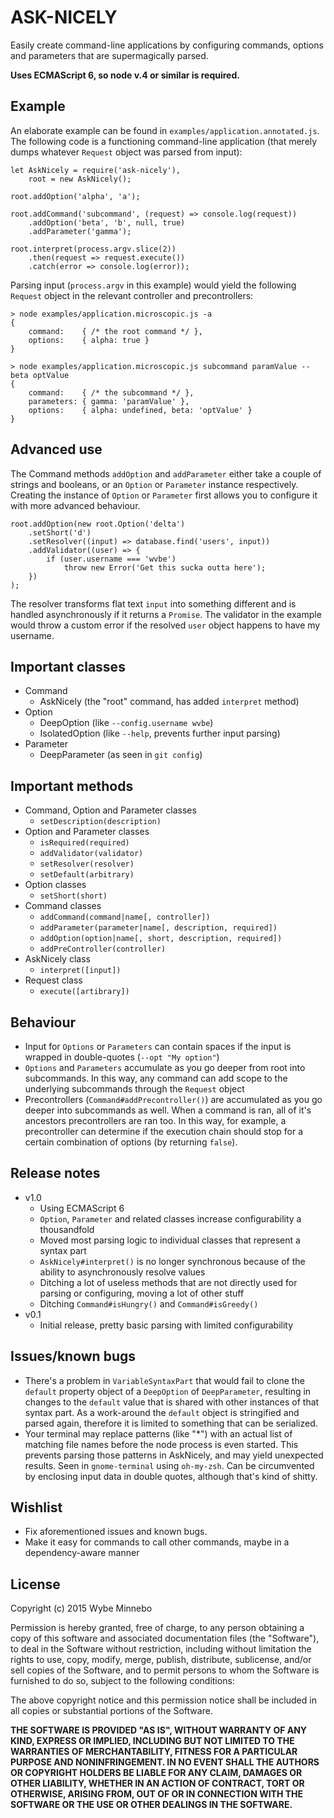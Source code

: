 # ASK-NICELY
Easily create command-line applications by configuring commands, options and parameters that are supermagically parsed.

__Uses ECMAScript 6, so node v.4 or similar is required.__

## Example
An elaborate example can be found in `examples/application.annotated.js`. The following code is a functioning
command-line application (that merely dumps whatever `Request` object was parsed from input):

```
let AskNicely = require('ask-nicely'),
	root = new AskNicely();

root.addOption('alpha', 'a');

root.addCommand('subcommand', (request) => console.log(request))
	.addOption('beta', 'b', null, true)
	.addParameter('gamma');

root.interpret(process.argv.slice(2))
	.then(request => request.execute())
	.catch(error => console.log(error));
```

Parsing input (`process.argv` in this example) would yield the following `Request` object in the relevant controller
and precontrollers:

```
> node examples/application.microscopic.js -a
{
    command:    { /* the root command */ },
    options:    { alpha: true }
}

> node examples/application.microscopic.js subcommand paramValue --beta optValue
{
    command:    { /* the subcommand */ },
    parameters: { gamma: 'paramValue' },
    options:    { alpha: undefined, beta: 'optValue' }
}
```

## Advanced use
The Command methods `addOption` and `addParameter` either take a couple of strings and booleans, or an `Option` or
`Parameter` instance respectively. Creating the instance of `Option` or `Parameter` first allows you to configure it
with more advanced behaviour.

```
root.addOption(new root.Option('delta')
    .setShort('d')
    .setResolver((input) => database.find('users', input))
    .addValidator((user) => {
        if (user.username === 'wvbe')
            throw new Error('Get this sucka outta here');
    })
);
```

The resolver transforms flat text `input` into something different and is handled asynchronously if it returns a
`Promise`. The validator in the example would throw a custom error if the resolved `user` object happens to have my
username.

## Important classes
- Command
    - AskNicely (the "root" command, has added `interpret` method)
- Option
    - DeepOption (like `--config.username wvbe`)
    - IsolatedOption (like `--help`, prevents further input parsing)
- Parameter
    - DeepParameter (as seen in `git config`)

## Important methods
- Command, Option and Parameter classes
    - `setDescription(description)`
- Option and Parameter classes
    - `isRequired(required)`
    - `addValidator(validator)`
    - `setResolver(resolver)`
    - `setDefault(arbitrary)`
- Option classes
    - `setShort(short)`
- Command classes
    - `addCommand(command|name[, controller])`
    - `addParameter(parameter|name[, description, required])`
    - `addOption(option|name[, short, description, required])`
    - `addPreController(controller)`
- AskNicely class
    - `interpret([input])`
- Request class
    - `execute([artibrary])`

## Behaviour
- Input for `Options` or `Parameters` can contain spaces if the input is wrapped in double-quotes (`--opt "My option"`)
- `Options` and `Parameters` accumulate as you go deeper from root into subcommands. In this way, any command can add
  scope to the underlying subcommands through the `Request` object
- Precontrollers (`Command#addPrecontroller()`) are accumulated as you go deeper into subcommands as well. When a
  command is ran, all of it's ancestors precontrollers are ran too. In this way, for example, a precontroller can
  determine if the execution chain should stop for a certain combination of options (by returning `false`).

## Release notes
- v1.0
    - Using ECMAScript 6
    - `Option`, `Parameter` and related classes increase configurability a thousandfold
    - Moved most parsing logic to individual classes that represent a syntax part
    - `AskNicely#interpret()` is no longer synchronous because of the ability to asynchronously resolve values
    - Ditching a lot of useless methods that are not directly used for parsing or configuring, moving a lot of other
      stuff
    - Ditching `Command#isHungry()` and `Command#isGreedy()`
- v0.1
    - Initial release, pretty basic parsing with limited configurability

## Issues/known bugs
- There's a problem in `VariableSyntaxPart` that would fail to clone the `default` property object of a `DeepOption` of `DeepParameter`, resulting in changes to the `default` value that is shared with other instances of that syntax part. As a work-around the `default` object is stringified and parsed again, therefore it is limited to something that can be serialized.
- Your terminal may replace patterns (like "*") with an actual list of matching file names before the node process is even started. This prevents parsing those patterns in AskNicely, and may yield unexpected results. Seen in `gnome-terminal` using `oh-my-zsh`. Can be circumvented by enclosing input data in double quotes, although that's kind of shitty. 

## Wishlist
- Fix aforementioned issues and known bugs.
- Make it easy for commands to call other commands, maybe in a dependency-aware manner

## License
Copyright (c) 2015 Wybe Minnebo

Permission is hereby granted, free of charge, to any person obtaining a copy of this software and associated
documentation files (the "Software"), to deal in the Software without restriction, including without limitation the
rights to use, copy, modify, merge, publish, distribute, sublicense, and/or sell copies of the Software, and to permit
persons to whom the Software is furnished to do so, subject to the following conditions:

The above copyright notice and this permission notice shall be included in all copies or substantial portions of the
Software.

__THE SOFTWARE IS PROVIDED "AS IS", WITHOUT WARRANTY OF ANY KIND, EXPRESS OR IMPLIED, INCLUDING BUT NOT LIMITED TO THE
WARRANTIES OF MERCHANTABILITY, FITNESS FOR A PARTICULAR PURPOSE AND NONINFRINGEMENT. IN NO EVENT SHALL THE AUTHORS OR
COPYRIGHT HOLDERS BE LIABLE FOR ANY CLAIM, DAMAGES OR OTHER LIABILITY, WHETHER IN AN ACTION OF CONTRACT, TORT OR
OTHERWISE, ARISING FROM, OUT OF OR IN CONNECTION WITH THE SOFTWARE OR THE USE OR OTHER DEALINGS IN THE SOFTWARE.__

